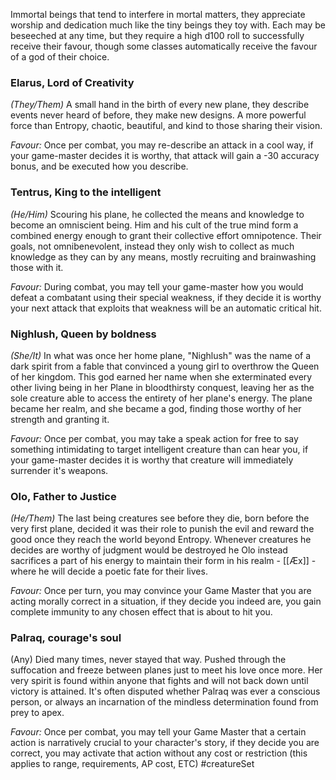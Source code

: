 Immortal beings that tend to interfere in mortal matters, they appreciate worship and dedication much like the tiny beings they toy with. Each may be beseeched at any time, but they require a high d100 roll to successfully receive their favour, though some classes automatically receive the favour of a god of their choice.

### Elarus, Lord of Creativity
*(They/Them)*
A small hand in the birth of every new plane, they describe events never heard of before, they make new designs. A more powerful force than Entropy, chaotic, beautiful, and kind to those sharing their vision.

*Favour:* Once per combat, you may re-describe an attack in a cool way, if your game-master decides it is worthy, that attack will gain a -30 accuracy bonus, and be executed how you describe.

### Tentrus, King to the intelligent
*(He/Him)*
Scouring his plane, he collected the means and knowledge to become an omniscient being. Him and his cult of the true mind form a combined energy enough to grant their collective effort omnipotence. Their goals, not omnibenevolent, instead they only wish to collect as much knowledge as they can by any means, mostly recruiting and brainwashing those with it.

*Favour:* During combat, you may tell your game-master how you would defeat a combatant using their special weakness, if they decide it is worthy your next attack that exploits that weakness will be an automatic critical hit.

### Nighlush, Queen by boldness
*(She/It)*
In what was once her home plane, "Nighlush" was the name of a dark spirit from a fable that convinced a young girl to overthrow the Queen of her kingdom. This god earned her name when she exterminated every other living being in her Plane in bloodthirsty conquest, leaving her as the sole creature able to access the entirety of her plane's energy. The plane became her realm, and she became a god, finding those worthy of her strength and granting it.

*Favour:* Once per combat, you may take a speak action for free to say something intimidating to target intelligent creature than can hear you, if your game-master decides it is worthy that creature will immediately surrender it's weapons.

### Olo, Father to Justice
*(He/Them)*
The last being creatures see before they die, born before the very first plane, decided it was their role to punish the evil and reward the good once they reach the world beyond Entropy. Whenever creatures he decides are worthy of judgment would be destroyed he Olo instead sacrifices a part of his energy to maintain their form in his realm - [[Æx]] -  where he will decide a poetic fate for their lives.

*Favour:* Once per turn, you may convince your Game Master that you are acting morally correct in a situation, if they decide you indeed are, you gain complete immunity to any chosen effect that is about to hit you.

### Palraq, courage's soul
(Any)
Died many times, never stayed that way. Pushed through the suffocation and freeze between planes just to meet his love once more. Her very spirit is found within anyone that fights and will not back down until victory is attained. It's often disputed whether Palraq was ever a conscious person, or always an incarnation of the mindless determination found from prey to apex.

*Favour:* Once per combat, you may tell your Game Master that a certain action is narratively crucial to your character's story, if they decide you are correct, you may activate that action without any cost or restriction (this applies to range, requirements, AP cost, ETC)
#creatureSet 